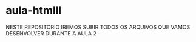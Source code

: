 # aula-htmlll
NESTE REPOSITORIO IREMOS SUBIR TODOS OS ARQUIVOS QUE VAMOS DESENVOLVER DURANTE A AULA 2
